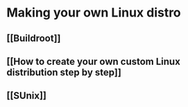 # Making your own Linux distro
## [[Buildroot]]
## [[How to create your own custom Linux distribution step by step]]
## [[SUnix]]